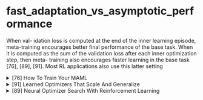 # fast_adaptation_vs_asymptotic_performance

When val- idation loss is computed at the end of the inner learning episode, meta-training encourages better final performance of the base task. When it is computed as the sum of the validation loss after each inner optimization step, then meta- training also encourages faster learning in the base task [76], [89], [91]. Most RL applications also use this latter setting
<!-- REFERENCE -->


<details>
<summary>[76] How To Train Your MAML</summary>
<br>
<!-- (how_to_train_your_maml.md) -->

# how_to_train_your_maml.md

<!-- REFERENCE -->


[How To Train Your MAML](../papers/how_to_train_your_maml.md)

</details>



<details>
<summary>[91] Learned Optimizers That Scale And Generalize</summary>
<br>
<!-- (learned_optimizers_that_scale_and_generalize.md) -->

# learned_optimizers_that_scale_and_generalize.md

<!-- REFERENCE -->


[Learned Optimizers That Scale And Generalize](../papers/learned_optimizers_that_scale_and_generalize.md)

</details>



<details>
<summary>[89] Neural Optimizer Search With Reinforcement Learning</summary>
<br>
<!-- (neural_optimizer_search_with_reinforcement_learning.md) -->

# neural_optimizer_search_with_reinforcement_learning.md

<!-- REFERENCE -->


[Neural Optimizer Search With Reinforcement Learning](../papers/neural_optimizer_search_with_reinforcement_learning.md)

</details>

